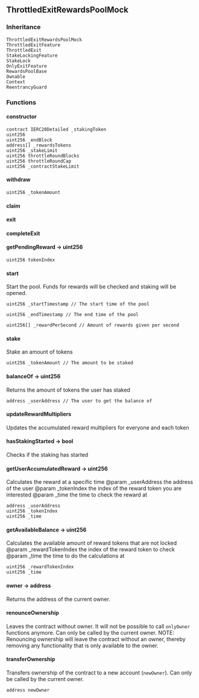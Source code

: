 ## ThrottledExitRewardsPoolMock





### Inheritance

    ThrottledExitRewardsPoolMock
    ThrottledExitFeature
    ThrottledExit
    StakeLockingFeature
    StakeLock
    OnlyExitFeature
    RewardsPoolBase
    Ownable
    Context
    ReentrancyGuard


### Functions

  #### constructor

  

  

    contract IERC20Detailed _stakingToken 
    uint256  
    uint256 _endBlock 
    address[] _rewardsTokens 
    uint256 _stakeLimit 
    uint256 throttleRoundBlocks 
    uint256 throttleRoundCap 
    uint256 _contractStakeLimit 
  #### withdraw

  

  

    uint256 _tokenAmount 
  #### claim

  

  

  #### exit

  

  

  #### completeExit

  

  

  #### getPendingReward → uint256

  

  

    uint256 tokenIndex 
  #### start

  

  Start the pool. Funds for rewards will be checked and staking will be opened.


    uint256 _startTimestamp // The start time of the pool

    uint256 _endTimestamp // The end time of the pool

    uint256[] _rewardPerSecond // Amount of rewards given per second
  #### stake

  

  Stake an amount of tokens


    uint256 _tokenAmount // The amount to be staked
  #### balanceOf → uint256

  

  Returns the amount of tokens the user has staked


    address _userAddress // The user to get the balance of
  #### updateRewardMultipliers

  

  Updates the accumulated reward multipliers for everyone and each token

  #### hasStakingStarted → bool

  

  Checks if the staking has started

  #### getUserAccumulatedReward → uint256

  

  Calculates the reward at a specific time
		@param _userAddress the address of the user
		@param _tokenIndex the index of the reward token you are interested
        @param _time the time to check the reward at

    address _userAddress 
    uint256 _tokenIndex 
    uint256 _time 
  #### getAvailableBalance → uint256

  

  Calculates the available amount of reward tokens that are not locked
		@param _rewardTokenIndex the index of the reward token to check
		@param _time the time to do the calculations at

    uint256 _rewardTokenIndex 
    uint256 _time 
  #### owner → address

  

  Returns the address of the current owner.

  #### renounceOwnership

  

  Leaves the contract without owner. It will not be possible to call
`onlyOwner` functions anymore. Can only be called by the current owner.
NOTE: Renouncing ownership will leave the contract without an owner,
thereby removing any functionality that is only available to the owner.

  #### transferOwnership

  

  Transfers ownership of the contract to a new account (`newOwner`).
Can only be called by the current owner.

    address newOwner 


